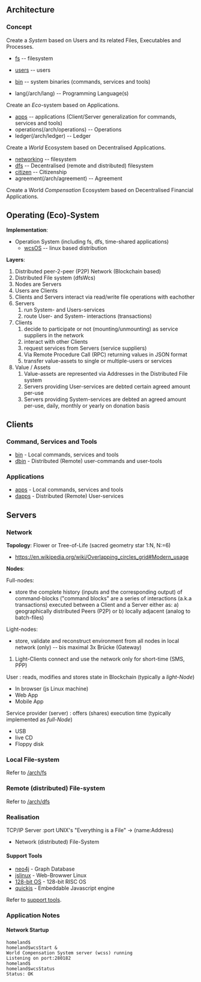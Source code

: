 ## Architecture

### Concept

Create a *System* based on Users and its related Files, Executables and Processes.
  * [fs](/arch/fs) -- filesystem
  * [users](/arch/users) -- users
  * [bin](/arch/bin) -- system binaries (commands, services and tools)
  
  * lang(/arch/lang) -- Programming Language(s)

Create an *Eco*-system based on Applications.
  * [apps](/arch/apps) -- applications (Client/Server generalization for commands, services and tools)
  * operations(/arch/operations) -- Operations
  * ledger(/arch/ledger) -- Ledger

Create a *World* Ecosystem based on Decentralised Applications.
  * [networking](/arch/networking) -- filesystem
  * [dfs](/arch/dfs) -- Decentralised (remote and distributed) filesystem
  * [citizen](/arch/citizen) -- Citizenship
  * agreement(/arch/agreement) -- Agreement

Create a World *Compensation* Ecosystem based on Decentralised Financial Applications.

## Operating (Eco)-System

__Implementation__:

* Operation System (including fs, dfs, time-shared applications)
  * [wcsOS](http://wikipedia.com/wiki/wcsOS) -- linux based distribution

__Layers__:

1. Distributed peer-2-peer (P2P) Network (Blockchain based)
1. Distributed File system (dfsWcs)
1. Nodes are Servers
1. Users are Clients
1. Clients and Servers interact via read/write file operations with eachother
1. Servers
   1. run System- and Users-services
   1. route User- and System- interactions (transactions)
1. Clients 
   1. decide to participate or not (mounting/unmounting) as service suppliers in the network
   1. interact with other Clients
   1. request services from Servers (service suppliers)
     1. Via Remote Procedure Call (RPC) returning values in JSON format
   1. transfer value-assets to single or multiple-users or services
1. Value / Assets
    1. Value-assets are represented via Addresses in the Distributed File system
    1. Servers providing User-services are debted certain agreed amount per-use
    1. Servers providing System-services are debted an agreed amount per-use, daily, monthly or yearly on donation basis

## Clients
### Command, Services and Tools

- [bin](/bin) - Local commands, services and tools
- [dbin](/dbin) - Distributed (Remote) user-commands and user-tools

### Applications

- [apps](/apps) - Local commands, services and tools
- [dapps](/dapps) - Distributed (Remote) User-services

## Servers
### Network

__Topology__: Flower or Tree-of-Life (sacred geometry star 1:N, N:=6)
* https://en.wikipedia.org/wiki/Overlapping_circles_grid#Modern_usage

__Nodes__:

Full-nodes:
 - store the complete history (inputs and the corresponding output) of command-blocks ("command blocks" are a series of interactions (a.k.a transactions) executed between a Client and a Server either as:
 a) geographically distributed Peers (P2P) or 
 b) locally adjacent (analog to batch-files)

Light-nodes:
 - store, validate and reconstruct environment from all nodes in local network (only) -- bis maximal 3x Brücke (Gateway)
1. Light-Clients connect and use the network only for short-time (SMS, PPP)

User : reads, modifies and stores state in Blockchain (typically a *light-Node*) 
 - In browser (js Linux machine)
 - Web App
 - Mobile App

Service provider (server) : offers (shares) execution time (typically implemented as  *full-Node*)
 - USB 
 - live CD
 - Floppy disk

### Local File-system

Refer to [/arch/fs](/arch/fs)

### Remote (distributed) File-system

Refer to [/arch/dfs](/arch/dfs)

### Realisation

TCP/IP Server
 :port
UNIX's "Everything is a File" -> (name:Address)
 - Network (distributed) File-System

#### Support Tools

- [neo4j]() - Graph Database
- [jslinux](https://bellard.org/jslinux/) - Web-Browwer Linux
- [128-bit OS](https://bellard.org/tinyemu/) - 128-bit RISC OS
- [quickjs](https://bellard.org/quickjs/) - Embeddable Javascript engine

Refer to [support tools](/tools/).

### Application Notes
#### Network Startup

```
homeland$
homeland$wcsStart &
World Compensation System server (wcss) running
Listening on port:280182
homeland$
homeland$wcsStatus
Status: OK
```

